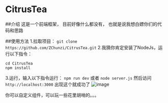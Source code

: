 # CitrusTea

##介绍
这是一个前端框架，
目前好像什么都没有，
也就是说我想白嫖你们的代码和思路

##使用方法
1.拉取项目：
```git clone https://github.com/ZChunzi/CitrusTea.git```
2.我猜你肯定安装了NodeJs，运行以下指令：
```
cd CitrusTea
npm install
```
3.运行，输入以下指令运行：
```npm run dev```
或者
```node server.js```
然后访问
```http://localhost:3000```
出现这个就成功了
![image](https://github.com/ZChunzi/CitrusTea/assets/63871424/f16af6d1-31f4-4c41-9723-85174af01ee2)

你可以自定义组件，可以玩一些花里胡哨的。。。


